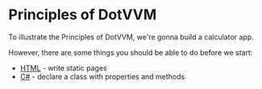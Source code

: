 # Principles of DotVVM

To illustrate the Principles of DotVVM, we're gonna build a calculator app.

However, there are some things you should be able to do before we start:

- [HTML] - write static pages
- [C#] - declare a class with properties and methods

[html]: https://developer.mozilla.org/en-US/docs/Learn/Getting_started_with_the_web/HTML_basics
[C#]: https://docs.microsoft.com/en-us/dotnet/csharp/quick-starts/